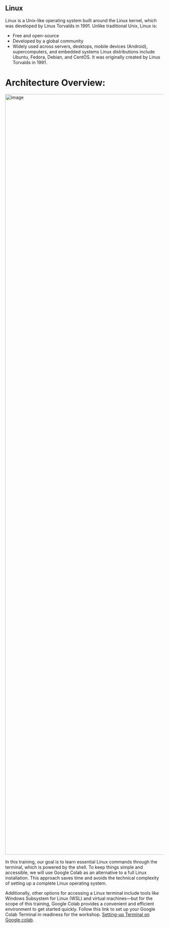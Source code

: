 ## Linux
Linux is a Unix-like operating system built around the Linux kernel, which was developed by Linus Torvalds in 1991. 
Unlike traditional Unix, Linux is:
- Free and open-source
- Developed by a global community
- Widely used across servers, desktops, mobile devices (Android), supercomputers, and embedded systems
Linux distributions include Ubuntu, Fedora, Debian, and CentOS. It was originally created by Linus Torvalds in 1991.

# Architecture Overview:

<img width="3095" height="2413" alt="image" src="https://github.com/user-attachments/assets/e1da644e-2fba-41f5-86ed-174a65994f94" />

In this training, our goal is to learn essential Linux commands through the terminal, which is powered by the shell. To keep things simple and accessible, we will use Google Colab as an alternative to a full Linux installation. This approach saves time and avoids the technical complexity of setting up a complete Linux operating system.

Additionally, other options for accessing a Linux terminal include tools like Windows Subsystem for Linux (WSL) and virtual machines—but for the scope of this training, Google Colab provides a convenient and efficient environment to get started quickly. Follow this link to set up your Google Colab Terminal in readiness for the workshop. [Setting-up Terminal on Google colab](https://youtu.be/pvUU3eVPU5U).
